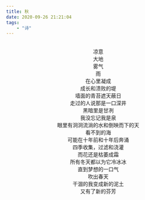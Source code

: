 ```yaml
---
title: 秋
date: 2020-09-26 21:21:04
tags:
	- "诗"
---
```

<center>
<br>凉意
<br>大地
<br>雾气
<br>雨
<br>在心里凝成
<br>成长和溃败的堤
<br>墙面的青苔遮天蔽日
<br>走过的人说那是一口深井
<br>黑暗里是甘冽
<br>我没忘记我是泉
<br>眼里有泂泂流淌的水和倒映而下的天
<br>看不到的海
<br>可能在十年前和十年后奔涌
<br>四季收集，过滤和浇灌
<br>而花还是枯萎成霜
<br>所有冬天都以为它冷冰冰
<br>直到梦想的一口气
<br>吹出春天
<br>干涸的我变成新的泥土
<br>又有了新的芬芳
</center>


